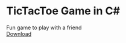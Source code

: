 # TicTacToe Game in C#
Fun game to play with a friend <br>
[Download](https://github.com/BWizard06/TicTacToeGame-in-Cs/releases/tag/v0.3.0)
